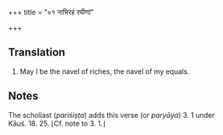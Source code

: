 +++
title = "०१ नाभिरहं रयीणां"

+++
## Translation
1. May I be the navel of riches, the navel of my equals.

## Notes
The scholiast (*pariśiṣṭa*) adds this verse (or *paryāya*) 3. 1 under  
Kāuś. 18. 25. ⌊Cf. note to 3. 1.⌋
